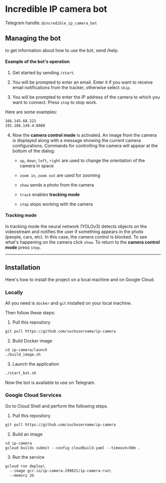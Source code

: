 # Incredible IP camera bot

Telegram handle: `@incredible_ip_camera_bot`

## Managing the bot

to get information about how to use the bot, send /help.

#### Example of the bot's operation

1. Get started by sending `/start`.

2. You will be prompted to enter an email. Enter it if you want to receive email notifications from the tracker, otherwise select `skip`.

3. You will be prompted to enter the IP address of the camera to which you want to connect. Press `stop` to stop work.

Here are some examples:
```markdown
166.145.68.221
191.186.149.4:8080
```

4. Now the **camera control mode** is activated. An image from the camera is displayed along with a message showing the current camera configurations. Commands for controlling the camera will appear at the bottom of the dialog:
	- `up`, `down`, `left`, `right`  are used to change the orientation of the camera in space
	
	- `zoom in`, `zoom out`  are used for zooming
	
	- `show` sends a photo from the camera
	
	- `track` enables **tracking mode**
	
	- `stop` stops working with the camera
	
#### Tracking mode

In tracking mode the neural network (YOLOv3) detects objects on the videostream and notifies the user if something appears in the photo (people, cars, etc). In this case, the camera control is blocked. To see what's happening on the camera click `show`. To return to the **camera control mode** press `stop`.

---

## Installation

Here's how to install the project on a local machine and on Google Cloud.

### Locally

All you need is `docker` and `git` installed on your local machine.

Then follow these steps:
1. Pull this repository
```markdown
git pull https://github.com/suchusername/ip-camera
```
2. Build Docker image
```markdown
cd ip-camera/launch
./build_image.sh
```
3. Launch the application
```markdown
./start_bot.sh
```
Now the bot is available to use on Telegram.

### Google Cloud Services

Go to Cloud Shell and perform the following steps.

1. Pull this repository
```markdown
git pull https://github.com/suchusername/ip-camera
```
2. Build an image
```markdown
cd ip-camera
gcloud builds submit --config cloudbuild.yaml --timeout=50m .
```
3. Run the service
```markdown
gcloud run deploy\
  --image gcr.io/ip-camera-299021/ip-camera-run\
  --memory 2G
```
